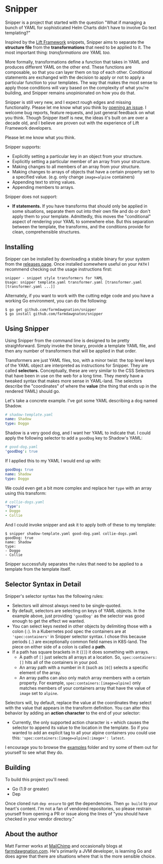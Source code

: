# Snipper

Snipper is a project that started with the question "What if managing a bunch
of YAML for sophisticated Helm Charts didn't have to involve Go text templating?"

Inspired by the [Lift Framework][lift] snippets, Snipper aims to separate the
**structure file** from the **transformations** that need to be applied to it.
The most important thing: _transformations are YAML too._

More formally, transformations define a function that takes in YAML and produces
different YAML on the other end. These functions are composable, so that you can
layer them on top of each other. Conditional statements are exchanged with
the decision to apply or not to apply a particular function to your templates.
The way that makes the most sense to apply those conditions will vary based on
the complexity of what you're building, and Snipper remains unopinionated on
how you do that.

Snipper is still very new, and I expect rough edges and missing functionality.
Please let me know what you think by [opening an issue][issue]. I welcome
bug reports, feature requests, and just general feedback on what you think.
Though Snipper itself is new, the ideas it's built on are over a decade old,
and I believe are proven out with the experience of Lift Framework developers.

Please let me know what you think.

Snipper supports:

* Explicitly setting a particular key in an object from your structure.
* Explicitly setting a particular member of an array from your structure.
* Making changes to all members of an array from your structure.
* Making changes to arrays of objects that have a certain property set to a
  specified value. (e.g. only change `image=alpine` containers)
* Appending text to string values.
* Appending members to arrays.

Snipper does not support:

* **If statements.** If you have transforms that should only be applied in some
  situations, separate them out into their own file and do or don't apply them
  to your template. Admittedly, this moves the "conditional" aspect of rendering
  your YAML to somewhere else. But this separation between the template, the
  transforms, and the conditions provide for clean, comprehensible structures.

[lift]: http://liftweb.net
[issue]: https://github.com/farmdawgnation/snipper/issues

## Installing

Snipper can be installed by downloading a stable binary for your system from the
[releases page][releases]. Once installed somewhere useful on your `PATH` I
recommend checking out the usage instructions first:

```
snipper - snippet style transformers for YAML
Usage: snipper template.yaml transformer.yaml [transformer.yaml [transformer.yaml ...]]
```

Alternately, if you want to work with the cutting edge code and you have a
working Go environment, you can do the following:

```
$ go get github.com/farmdawgnation/snipper
$ go install github.com/farmdawgnaton/snipper
```

[releases]: https://github.com/farmdawgnation/snipper/releases

## Using Snipper

Using Snipper from the command line is designed to be pretty straighforward.
Simply invoke the binary, provide a template YAML file, and then any number of
transformers that will be applied in that order.

Transformers are just YAML files, too, with a minor twist: the top level keys
of the YAML object are interpreted as instructions for Snipper. They are called
**selectors.** Conceptually, these are very similar to the CSS Selectors that
have been in use on the web for a long time. They merely have a tweaked syntax
that makes more sense in YAML-land. The selectors describe the "coordinates" of
where the **value** (the thing that ends up in the rendered YAML) should go.

Let's take a concrete example. I've got some YAML describing a dog named Shadow.

```yaml
# shadow-template.yaml
name: Shadow
type: Doggo
```

Shadow is a very good dog, and I want her YAML to indicate that. I could apply
the following selector to add a `goodDog` key to Shadow's YAML:

```yaml
# good-dog.yaml
'goodDog': true
```

If I applied this to my YAML I would end up with:

```yaml
goodDog: true
name: Shadow
type: Doggo
```

We could even get a bit more complex and replace her `type` with an array using
this transform:

```yaml
# collie-dogs.yaml
'type':
- Doggo
- Collie
```

And I could invoke snipper and ask it to apply both of these to my template:

```
$ snipper shadow-template.yaml good-dog.yaml collie-dogs.yaml
goodDog: true
name: Shadow
type:
- Doggo
- Collie
```

Snipper successfully separates the rules that need to be applied to a template
from the template itself.

## Selector Syntax in Detail

Snipper's selector syntax has the following rules:

* Selectors will almost always need to be single-quoted.
* By default, selectors are selecting on keys of YAML objects. In the example
  above, just providing `'goodDog'` as the selector was good enough to get the
  effect we wanted.
* You can select keys nested in other objects by delimiting those with a colon
  (`:`). In a Kubernetes pod spec the containers are at `'spec:containers'` in
  Snipper selector syntax. I chose this because periods (`.`) are exceptionally
  common field names in K8S-land. The piece on either side of a colon is called
  a **path**.
* If a path has square brackets in it (`[]`) it does something with arrays.
  * A path of `[]` just selects all arrays at a location. So, `spec:containers:[]`
    hits all of the containers in your pod.
  * An array path with a number in it (such as `[0]`) selects a specific element
    of the array.
  * An array paths can also only match array members with a certain property.
    For example, `spec:containers:[image=alpine]` only matches members of your
    containers array that have the value of `image` set to `alpine`.

Selectors will, by default, replace the value at the coordinates they select
with the value that appears in the transform definition. You can alter this
behavior by adding an **action character** to the end of your selector:

* Currently, the only supported action character is `+` which causes the
  selector to append its value to the location in the template. So if you
  wanted to add an explicit tag to all your alpine containers you could use
  this: `'spec:containers:[image=alpine]:image+': latest`.

I encourage you to browse the [examples][examples] folder and try some of them
out for yourself to see what they do.

[examples]:https://github.com/farmdawgnation/snipper/tree/master/examples

## Building

To build this project you'll need:

* Go (1.9 or greater)
* Dep

Once cloned run `dep ensure` to get the dependencies. Then `go build` to your
heart's content. I'm not a fan of vendored repositories, so please restrain
yourself from opening a PR or issue along the lines of "you should have checked
in your vendor directory."

## About the author

Matt Farmer works at [MailChimp](https://mailchimp.com) and occasionally blogs at
[farmdawgnation.com](https://farmdawgnation.com). He's primarily a JVM
developer, is learning Go and does agree that there are situations where that is
the more sensible choice.
